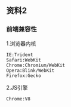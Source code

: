 ## 资料2

### 前端兼容性

1.浏览器内核
```
IE:Trident
Safari:WebKit
Chrome:Chromium/WebKit
Opera:Blink/WebKit
Firefox:Gecko
```

2.JS引擎
```
Chrome:V8
```
